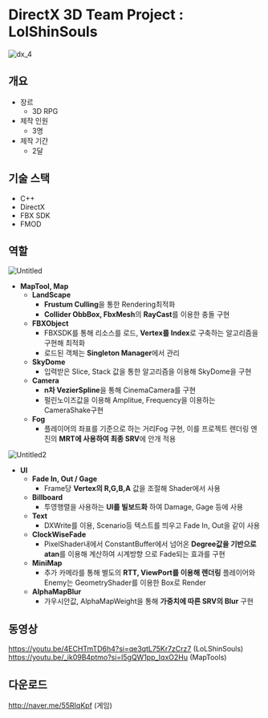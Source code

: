 # DirectX 3D Team Project : LolShinSouls
![dx_4](https://github.com/ckdlscjs/TeamProject/assets/41976800/ffcd1bc5-122f-40b8-a9c3-d4287dbf065f)
## 개요
- 장르
    - 3D RPG
- 제작 인원
    - 3명
- 제작 기간
    - 2달

## 기술 스택
- C++
- DirectX
- FBX SDK
- FMOD

## 역할
![Untitled](https://github.com/ckdlscjs/TeamProject/assets/41976800/a4ed9c9e-fc8b-4c57-b4db-3d61b6a8cb14)
- **MapTool, Map**
    - **LandScape**
        - **Frustum Culling**을 통한 Rendering최적화
        - **Collider ObbBox, FbxMesh**의 **RayCast**를 이용한 충돌 구현
    - **FBXObject**
        - FBXSDK를 통해 리소스를 로드, **Vertex를 Index**로 구축하는 알고리즘을 구현해 최적화
        - 로드된 객체는 **Singleton Manager**에서 관리
    - **SkyDome**
        - 입력받은 Slice, Stack 값을 통한 알고리즘을 이용해 SkyDome을 구현
    - **Camera**
        - **n차 VezierSpline**을 통해 CinemaCamera를 구현
        - 펄린노이즈값을 이용해 Amplitue, Frequency을 이용하는 CameraShake구현
    - **Fog**
        - 플레이어의 좌표를 기준으로 하는 거리Fog 구현, 이를 프로젝트 렌더링 엔진의
        **MRT에 사용하여 최종 SRV**에 안개 적용
          
 ![Untitled2](https://github.com/ckdlscjs/TeamProject/assets/41976800/a7b14cf1-81f3-4bc0-afc0-592d8eab7d8e)
- **UI**
    - **Fade In, Out / Gage**
        - Frame당 **Vertex의 R,G,B,A** 값을 조절해 Shader에서 사용
    - **Billboard**
        - 투영행렬을 사용하는 **UI를 빌보드화** 하여 Damage, Gage 등에 사용
    - **Text**
        - DXWrite를 이용, Scenario등 텍스트를 띄우고 Fade In, Out을 같이 사용
    - **ClockWiseFade**
        - PixelShader내에서 ConstantBuffer에서 넘어온 **Degree값을 기반으로 atan**를 
        이용해 계산하여 시계방향 으로 Fade되는 효과를 구현
    - **MiniMap**
        - 추가 카메라를 통해 별도의 **RTT, ViewPort를 이용해 렌더링** 플레이어와 Enemy는
        GeometryShader를 이용한 Box로 Render
    - **AlphaMapBlur**
        - 가우시안값, AlphaMapWeight을 통해 **가중치에 따른 SRV의 Blur** 구현

## 동영상
https://youtu.be/4ECHTmTD6h4?si=qe3qtL75Kr7zCrz7 (LoLShinSouls) </br>
https://youtu.be/_ik09B4ptmo?si=l5gQW1pp_IqxO2Hu (MapTools)
## 다운로드
http://naver.me/55RIqKpf (게임)
